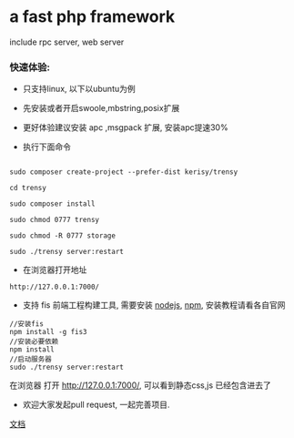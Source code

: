 # a fast php framework

 include rpc server, web server

### 快速体验:

* 只支持linux, 以下以ubuntu为例

* 先安装或者开启swoole,mbstring,posix扩展

* 更好体验建议安装 apc ,msgpack 扩展, 安装apc提速30%

* 执行下面命令

```

sudo composer create-project --prefer-dist kerisy/trensy

cd trensy

sudo composer install

sudo chmod 0777 trensy

sudo chmod -R 0777 storage

sudo ./trensy server:restart
```

* 在浏览器打开地址

``
http://127.0.0.1:7000/
``

* 支持 fis 前端工程构建工具, 需要安装 [nodejs](https://nodejs.org/en/), [npm](https://www.npmjs.com/), 安装教程请看各自官网

```
//安装fis
npm install -g fis3
//安装必要依赖
npm install
//启动服务器
sudo ./trensy server:restart
```

在浏览器 打开 http://127.0.0.1:7000/, 可以看到静态css,js 已经包含进去了

* 欢迎大家发起pull request, 一起完善项目.

[文档](doc/index.md)